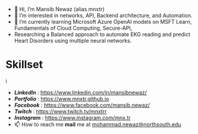 - 👋 Hi, I’m Mansib Newaz (alias mnxtr) 
- 👀 I’m interested in networks, API, Backend architecture, and Automation.
- 🌱 I’m currently learning Microsoft Azure OpenAI models on MSFT Learn, Fundamentals of Cloud Computing, Secure-API,
- Researching a Balanced approach to automate EKG reading and predict Heart Disorders using multiple neural networks.

<h1>Skillset</h1>

i

- **_LinkedIn_** : https://www.linkedin.com/in/mansibnewaz/ 
- **_Portfolio_** : https://www.mnxtr.github.io
- **_Facebook_**  : https://www.facebook.com/mansib.newaz/
- **_Twitch_**    : https://www.twitch.tv/mnxtrr 
- **_Instagram_** : https://www.instagram.com/mnx.tr 
- 📫 How to reach me **mail** me at mohammad.newaz@northsouth.edu

<!---
mnxtr/mnxtr is a ✨ special ✨ repository because its `README.md` (this file) appears on your GitHub profile.
You can click the Preview link to take a look at your changes.
--->
